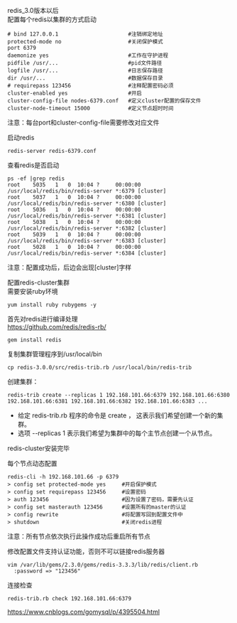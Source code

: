 redis_3.0版本以后  
配置每个redis以集群的方式启动  
```
# bind 127.0.0.1                      #注销绑定地址
protected-mode no                     #关闭保护模式
port 6379
daemonize yes                         #工作在守护进程
pidfile /usr/...                      #pid文件路径
logfile /usr/...                      #日志保存路径
dir /usr/...                          #数据保存目录
# requirepass 123456                  #注释配置密码必须
cluster-enabled yes                   #开启
cluster-config-file nodes-6379.conf   #定义cluster配置的保存文件
cluster-node-timeout 15000            #定义节点超时时间
```  
注意：每台port和cluster-config-file需要修改对应文件  

启动redis  
```
redis-server redis-6379.conf
```
查看redis是否启动  
```
ps -ef |grep redis
root    5035   1   0  10:04 ?     00:00:00  /usr/local/redis/bin/redis-server *:6379 [cluster]
root    5037   1   0  10:04 ?     00:00:00  /usr/local/redis/bin/redis-server *:6380 [cluster]
root    5036   1   0  10:04 ?     00:00:00  /usr/local/redis/bin/redis-server *:6381 [cluster]
root    5038   1   0  10:04 ?     00:00:00  /usr/local/redis/bin/redis-server *:6382 [cluster]
root    5039   1   0  10:04 ?     00:00:00  /usr/local/redis/bin/redis-server *:6383 [cluster]
root    5028   1   0  10:04 ?     00:00:00  /usr/local/redis/bin/redis-server *:6384 [cluster]
```  
注意：配置成功后，后边会出现[cluster]字样  

配置redis-cluster集群  
需要安装ruby环境  
```
yum install ruby rubygems -y
```  
首先对redis进行编译处理  
https://github.com/redis/redis-rb/  
```
gem install redis
```  
复制集群管理程序到/usr/local/bin  
```
cp redis-3.0.0/src/redis-trib.rb /usr/local/bin/redis-trib 
```  
创建集群：  
```
redis-trib create --replicas 1 192.168.101.66:6379 192.168.101.66:6380 192.168.101.66:6381 192.168.101.66:6382 192.168.101.66:6383 ...
```  
- 给定 redis-trib.rb 程序的命令是 create ， 这表示我们希望创建一个新的集群。  
- 选项 --replicas 1 表示我们希望为集群中的每个主节点创建一个从节点。  

redis-cluster安装完毕  

每个节点动态配置  
```
redis-cli -h 192.168.101.66 -p 6379
> config set protected-mode yes     #开启保护模式 
> config set requirepass 123456     #设置密码
> auth 123456                       #因为设置了密码，需要先认证
> config set masterauth 123456      #设置所有的master的认证
> config rewrite                    #将配置写回到配置文件中
> shutdown                          #关闭redis进程
```  
注意：所有节点依次执行此操作成功后重启所有节点  

修改配置文件支持认证功能，否则不可以链接redis服务器  
```
vim /var/lib/gems/2.3.0/gems/redis-3.3.3/lib/redis/client.rb
  :password => "123456"
```  

连接检查  
```
redis-trib.rb check 192.168.101.66:6379
```  

https://www.cnblogs.com/gomysql/p/4395504.html
